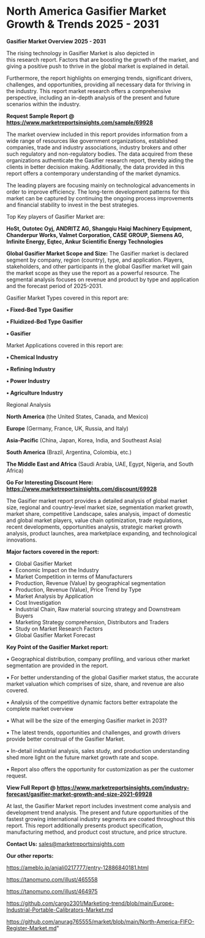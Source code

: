 # North America Gasifier Market Growth & Trends 2025 - 2031

<Strong> Gasifier Market Overview 2025 - 2031</strong>

The rising technology in Gasifier Market is also depicted in this research report. Factors that are boosting the growth of the market, and giving a positive push to thrive in the global market is explained in detail.

Furthermore, the report highlights on emerging trends, significant drivers, challenges, and opportunities, providing all necessary data for thriving in the industry. This report market research offers a comprehensive perspective, including an in-depth analysis of the present and future scenarios within the industry.

<strong>Request Sample Report @ <a href=https://www.marketreportsinsights.com/sample/69928>https://www.marketreportsinsights.com/sample/69928</a></strong>

The market overview included in this report provides information from a wide range of resources like government organizations, established companies, trade and industry associations, industry brokers and other such regulatory and non-regulatory bodies. The data acquired from these organizations authenticate the Gasifier research report, thereby aiding the clients in better decision making. Additionally, the data provided in this report offers a contemporary understanding of the market dynamics.

The leading players are focusing mainly on technological advancements in order to improve efficiency. The long-term development patterns for this market can be captured by continuing the ongoing process improvements and financial stability to invest in the best strategies.

Top Key players of Gasifier Market are:

<strong>HoSt, Outotec Oyj, ANDRITZ AG, Shangqiu Haiqi Machinery Equipment, Chanderpur Works, Valmet Corporation, CASE GROUP, Siemens AG, Infinite Energy, Eqtec, Ankur Scientific Energy Technologies</strong>

<strong><b>Global Gasifier Market Scope and Size:</b></strong>
The Gasifier market is declared segment by company, region (country), type, and application. Players, stakeholders, and other participants in the global Gasifier market will gain the market scope as they use the report as a powerful resource. The segmental analysis focuses on revenue and product by type and application and the forecast period of 2025-2031.

Gasifier Market Types covered in this report are:

<strong>• Fixed-Bed Type Gasifier

• Fluidized-Bed Type Gasifier

• Gasifier</strong>

Market Applications covered in this report are:

<strong>• Chemical Industry

• Refining Industry

• Power Industry

• Agriculture Industry</strong> 

Regional Analysis

<strong>North America</strong> (the United States, Canada, and Mexico)

<strong>Europe</strong> (Germany, France, UK, Russia, and Italy)

<strong>Asia-Pacific</strong> (China, Japan, Korea, India, and Southeast Asia)

<strong>South America</strong> (Brazil, Argentina, Colombia, etc.)

<strong>The Middle East and Africa</strong> (Saudi Arabia, UAE, Egypt, Nigeria, and South Africa)

<strong>Go For Interesting Discount Here: <a href=https://www.marketreportsinsights.com/discount/69928>https://www.marketreportsinsights.com/discount/69928</a></strong>

The Gasifier market report provides a detailed analysis of global market size, regional and country-level market size, segmentation market growth, market share, competitive Landscape, sales analysis, impact of domestic and global market players, value chain optimization, trade regulations, recent developments, opportunities analysis, strategic market growth analysis, product launches, area marketplace expanding, and technological innovations.

<strong><b>Major factors covered in the report:</b></strong>
<ul>
  <li>Global Gasifier Market </li>
  <li>Economic Impact on the Industry</li>
  <li>Market Competition in terms of Manufacturers</li>
  <li>Production, Revenue (Value) by geographical segmentation</li>
  <li>Production, Revenue (Value), Price Trend by Type</li>
  <li>Market Analysis by Application</li>
  <li>Cost Investigation</li>
  <li>Industrial Chain, Raw material sourcing strategy and Downstream Buyers</li>
  <li>Marketing Strategy comprehension, Distributors and Traders</li>
  <li>Study on Market Research Factors</li>
  <li>Global Gasifier Market Forecast</li>
</ul>

<strong><b>Key Point of the Gasifier Market report:</b></strong>

• Geographical distribution, company profiling, and various other market segmentation are provided in the report.

• For better understanding of the global Gasifier market status, the accurate market valuation which comprises of size, share, and revenue are also covered.

• Analysis of the competitive dynamic factors better extrapolate the complete market overview

• What will be the size of the emerging Gasifier market in 2031?

• The latest trends, opportunities and challenges, and growth drivers provide better construal of the Gasifier Market.

• In-detail industrial analysis, sales study, and production understanding shed more light on the future market growth rate and scope.

• Report also offers the opportunity for customization as per the customer request.

<strong><b>View Full Report @ <a href=https://www.marketreportsinsights.com/industry-forecast/gasifier-market-growth-and-size-2021-69928>https://www.marketreportsinsights.com/industry-forecast/gasifier-market-growth-and-size-2021-69928</a></b></strong>


At last, the Gasifier Market report includes investment come analysis and development trend analysis. The present and future opportunities of the fastest growing international industry segments are coated throughout this report. This report additionally presents product specification, manufacturing method, and product cost structure, and price structure.

<strong>Contact Us:</strong>
sales@marketreportsinsights.com

<strong>Our other reports:</strong>

<a href=https://ameblo.jp/anjali0217777/entry-12886840181.html>https://ameblo.jp/anjali0217777/entry-12886840181.html</a>

<a href=https://tanomuno.com/illust/465558>https://tanomuno.com/illust/465558</a>

<a href=https://tanomuno.com/illust/464975>https://tanomuno.com/illust/464975</a>

<a href=https://github.com/cargo2301/Marketing-trend/blob/main/Europe-Industrial-Portable-Calibrators-Market.md>https://github.com/cargo2301/Marketing-trend/blob/main/Europe-Industrial-Portable-Calibrators-Market.md</a>

<a href=https://github.com/anurag765555/market/blob/main/North-America-FIFO-Register-Market.md>https://github.com/anurag765555/market/blob/main/North-America-FIFO-Register-Market.md</a>"
